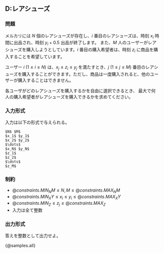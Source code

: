 ## D:レアシューズ

### 問題
メルカリには $N$ 個のレアシューズが存在し、$i$ 番目のレアシューズは、時刻 $x_i$ 時間に出品され、時刻 $y_i + 0.5$ 出品が終了します。
また、$M$ 人のユーザーがレアシューズを購入しようとしています。$i$ 番目の購入希望者は、時刻 $z_i$ に商品を購入することを希望しています。

ユーザー $i$ ($1 \leq i \leq N$) は、$x_j \leq z_i \leq y_j$ を満たすとき、$j$ ($1 \leq j \leq M$) 番目のレアシューズを購入することができます。ただし、商品は一度購入されると、他のユーザーが購入することはできません。

各ユーザがどのレアシューズを購入するかを自由に選択できるとき、 最大で何人の購入希望者がレアシューズを購入できるかを求めてください。

### 入力形式
入力は以下の形式で与えられる。

```
$N$ $M$
$x_1$ $y_1$
$x_2$ $y_2$
$\dots$
$x_N$ $y_N$
$z_1$
$z_2$
$\dots$
$z_M$
```

### 制約

- ${@constraints.MIN_NM} \leq N,M \leq {@constraints.MAX_NM}$
- ${@constraints.MIN_XY} \leq x_i \leq y_i \leq {@constraints.MAX_XY}$
- ${@constraints.MIN_Z} \leq z_j \leq {@constraints.MAX_Z}$
- 入力は全て整数

### 出力形式

答えを整数として出力せよ。

{@samples.all}
